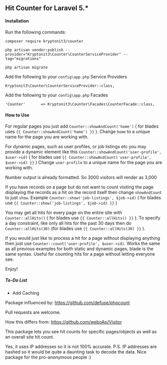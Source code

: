 ## Hit Counter for Laravel 5.*

#### Installation

Run the following commands:

~~~
composer require kryptonit3/counter

php artisan vendor:publish --provider="Kryptonit3\Counter\CounterServiceProvider" --tag="migrations"

php artisan migrate
~~~

Add the following to your `config\app.php` Service Providers

`Kryptonit3\Counter\CounterServiceProvider::class,`

Add the following to your `config\app.php` Facades

`'Counter'       => Kryptonit3\Counter\Facades\CounterFacade::class,`

#### How to Use

For regular pages you just add `Counter::showAndCount('home')` ( for blades uses `{{ Counter::showAndCount('home') }}` ). Change `home` to a unique name for the page you are working with.

For dynamic pages, such as user profiles, or job listings etc you may provide a dynamic element like this `Counter::showAndCount('user-profile', $user->id)` ( for blades use `{{ Counter::showAndCount('user-profile', $user->id) }}` ) Change `user-profile` to a unique name for the page you are working with.

Number output is already formatted. So 3000 visitors will render as 3,000

If you have records on a page but do not want to count visiting the page displaying the records as a hit on the record itself then change `showAndCount` to just `show`. Example `Counter::show('job-listings', $job->id)` ( for blades use `{{ Counter::show('job-listings', $job->id) }}` )

You may get all hits for every page on the entire site with `Counter::allHits()` ( for blades use `{{ Counter::allHits() }}` ). To specify a day constraint, like only all hits for the past 30 days then do `Counter::allHits(30)` (for blades use `{{ Counter::allHits(30) }}` ).

If you would just like to process a hit for a page without displaying anything then just use `Counter::count('user-profile', $user->id)`. Works the same as all previous examples for both static and dynamic pages, blade is the same syntax. Useful for counting hits for a page without letting everyone see.

Enjoy!

##### To-Do List
+ Add Caching


Package influenced by: https://github.com/defuse/phpcount

Pull requests are welcome.

How this differs from: https://github.com/weboAp/Visitor

This package lets you see hit counts for specific pages/objects as well as an overall site hit count.

Yes, it uses IP addresses so it is not 100% accurate. P.S. IP addresses are hashed so it would be quite a daunting task to decode the data. Nice package for the pro-anonymous people :)



